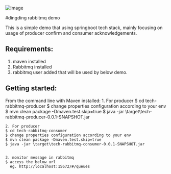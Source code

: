 ![image](https://github.com/weixuan2008/dingding-monolith/blob/master/dingding-monolith-master/core/dingding-micro-service/src/main/resources/static/images/order.PNG)

#dingding rabbitmq demo

This is a simple demo that using springboot tech stack, mainly focusing on usage of producer confirm and consumer acknowledgements.



Requirements: 
-------------------
1. maven installed
2. Rabbitmq installed 
3. rabbitmq user added that will be used by below demo.



Getting started:
-------------------	
From the command line with Maven installed:
	1. For producer
	$ cd tech-rabbitmq-producer
	$ change properties configuration according to your env
	$ mvn clean package -Dmaven.test.skip=true
	$ java -jar \target\tech-rabbitmq-producer-0.0.1-SNAPSHOT.jar
	


	2. For producer
	$ cd tech-rabbitmq-consumer
	$ change properties configuration according to your env
	$ mvn clean package -Dmaven.test.skip=true
	$ java -jar \target\tech-rabbitmq-consumer-0.0.1-SNAPSHOT.jar


	3. monitor message in rabbitmq
	$ access the below url
	  eg. http://localhost:15672/#/queues
	
